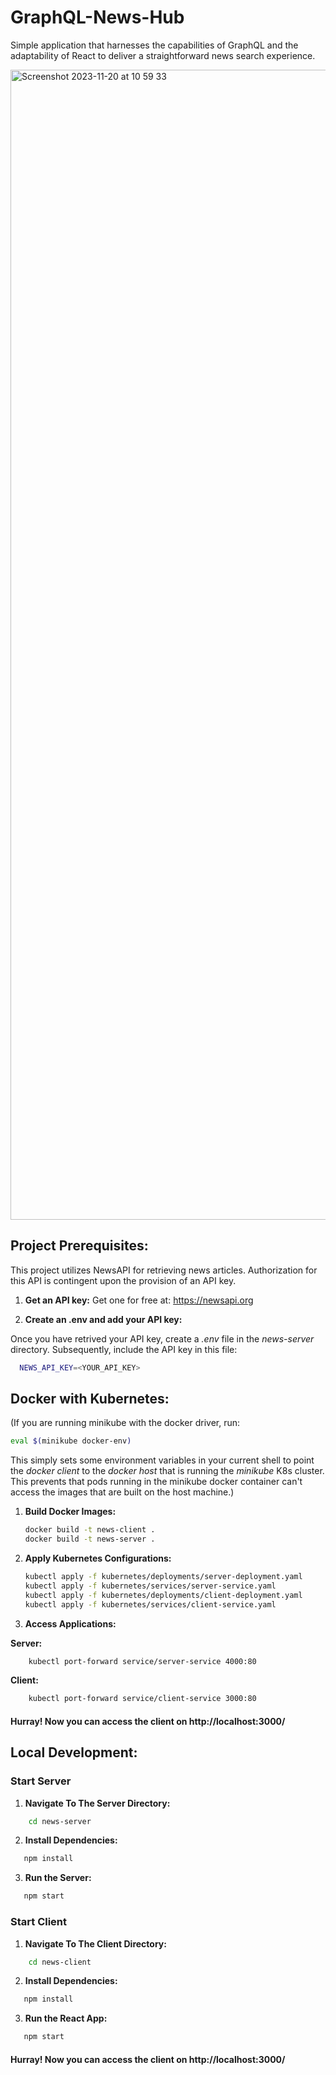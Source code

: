 # GraphQL-News-Hub
Simple application that harnesses the capabilities of GraphQL and the adaptability of React to deliver a straightforward news search experience.

<img width="1840" alt="Screenshot 2023-11-20 at 10 59 33" src="https://github.com/eriksalsborn/GraphQL-News-Hub/assets/26621152/e03d2734-aa3a-43e8-8d04-d072cccb1983">

## Project Prerequisites:

This project utilizes NewsAPI for retrieving news articles.
Authorization for this API is contingent upon the provision of an API key.

1. **Get an API key:**
Get one for free at: https://newsapi.org

2. **Create an .env and add your API key:**

Once you have retrived your API key, create a *.env* file in the *news-server* directory.
Subsequently, include the API key in this file:
```bash
  NEWS_API_KEY=<YOUR_API_KEY>
  ```

## Docker with Kubernetes:

(If you are running minikube with the docker driver, run:

  ```bash
  eval $(minikube docker-env)
  ```
This simply sets some environment variables in your current shell to point the *docker client* to the *docker host* that is running the *minikube* K8s cluster. This prevents that pods running in the minikube docker container can't access the images that are built on the host machine.)

1. **Build Docker Images:**

   ```bash
   docker build -t news-client .
   docker build -t news-server .
   ```

2. **Apply Kubernetes Configurations:**
   
    ```bash
    kubectl apply -f kubernetes/deployments/server-deployment.yaml
    kubectl apply -f kubernetes/services/server-service.yaml
    kubectl apply -f kubernetes/deployments/client-deployment.yaml
    kubectl apply -f kubernetes/services/client-service.yaml
    ```
    
3. **Access Applications:**

**Server:**

```bash
    kubectl port-forward service/server-service 4000:80
```
**Client:**

```bash
    kubectl port-forward service/client-service 3000:80
```

#### Hurray! Now you can access the client on http://localhost:3000/

## Local Development:

### Start Server

1. **Navigate To The Server Directory:**
```bash
    cd news-server
```
2. **Install Dependencies:**
```bash
   npm install
```
3. **Run the Server:**
```bash
   npm start
```

### Start Client

1. **Navigate To The Client Directory:**
```bash
    cd news-client
```
2. **Install Dependencies:**
```bash
   npm install
```
3. **Run the React App:**
```bash
   npm start
```

#### Hurray! Now you can access the client on http://localhost:3000/
